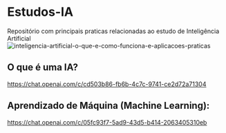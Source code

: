 # Estudos-IA
Repositório com principais praticas relacionadas ao estudo de Inteligência Artificial 
![inteligencia-artificial-o-que-e-como-funciona-e-aplicacoes-praticas](https://github.com/miguelgabriel01/Estudos-IA/assets/49694646/cb3af944-0951-4f93-a080-5f2580db4e97)

## O que é uma IA?
https://chat.openai.com/c/cd503b86-fb6b-4c7c-9741-ce2d72a71304

## Aprendizado de Máquina (Machine Learning):
https://chat.openai.com/c/05fc93f7-5ad9-43d5-b414-2063405310eb

